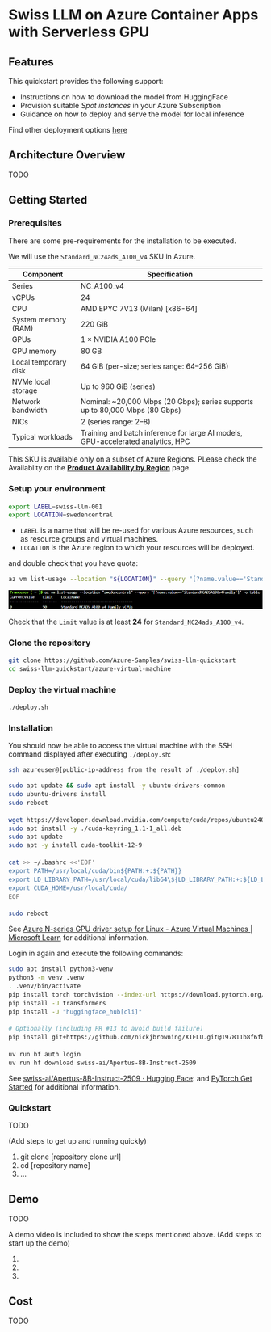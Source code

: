 # Swiss LLM on Azure Container Apps with Serverless GPU

## Features
This quickstart provides the following support:

* Instructions on how to download the model from HuggingFace
* Provision suitable _Spot instances_ in your Azure Subscription
* Guidance on how to deploy and serve the model for local inference

Find other deployment options [here](../README.md)

## Architecture Overview

TODO

## Getting Started

### Prerequisites

There are some pre-requirements for the installation to be executed.

We will use the `Standard_NC24ads_A100_v4` SKU in Azure.

| Component | Specification |
|---|---|
| Series | NC_A100_v4 |
| vCPUs | 24 |
| CPU | AMD EPYC 7V13 (Milan) [x86-64] |
| System memory (RAM) | 220 GiB |
| GPUs | 1 × NVIDIA A100 PCIe |
| GPU memory | 80 GB |
| Local temporary disk | 64 GiB (per-size; series range: 64–256 GiB) |
| NVMe local storage | Up to 960 GiB (series) |
| Network bandwidth | Nominal: ~20,000 Mbps (20 Gbps); series supports up to 80,000 Mbps (80 Gbps) |
| NICs | 2 (series range: 2–8) |
| Typical workloads | Training and batch inference for large AI models, GPU-accelerated analytics, HPC |


This SKU is available only on a subset of Azure Regions. PLease check the Availablity on the [**Product Availability by Region**](https://azure.microsoft.com/en-us/explore/global-infrastructure/products-by-region/table) page.

### Setup your environment

```bash
export LABEL=swiss-llm-001
export LOCATION=swedencentral
```

- `LABEL` is a name that will be re-used for various Azure resources, such as resource groups and virtual machines.
- `LOCATION` is the Azure region to which your resources will be deployed.

and double check that you have quota:

```bash
az vm list-usage --location "${LOCATION}" --query "[?name.value=='StandardNCADSA100v4Family']" -o table
```

![Azure VM Quota Result](../assets/images/azure-virtual-machine-quota.png)

Check that the `Limit` value is at least **24** for `Standard_NC24ads_A100_v4`.

### Clone the repository

```bash
git clone https://github.com/Azure-Samples/swiss-llm-quickstart
cd swiss-llm-quickstart/azure-virtual-machine
```

### Deploy the virtual machine

```bash
./deploy.sh
```

### Installation

You should now be able to access the virtual machine with the SSH command 
displayed after executing `./deploy.sh`:

```bash
ssh azureuser@[public-ip-address from the result of ./deploy.sh]
```


```bash
sudo apt update && sudo apt install -y ubuntu-drivers-common
sudo ubuntu-drivers install
sudo reboot

wget https://developer.download.nvidia.com/compute/cuda/repos/ubuntu2404/x86_64/cuda-keyring_1.1-1_all.deb
sudo apt install -y ./cuda-keyring_1.1-1_all.deb
sudo apt update
sudo apt -y install cuda-toolkit-12-9

cat >> ~/.bashrc <<'EOF'
export PATH=/usr/local/cuda/bin${PATH:+:${PATH}}
export LD_LIBRARY_PATH=/usr/local/cuda/lib64\${LD_LIBRARY_PATH:+:${LD_LIBRARY_PATH}}
export CUDA_HOME=/usr/local/cuda/
EOF

sudo reboot
```

See [Azure N-series GPU driver setup for Linux - Azure Virtual Machines | Microsoft Learn](https://learn.microsoft.com/en-us/azure/virtual-machines/linux/n-series-driver-setup#ubuntu) for additional information.

Login in again and execute the following commands:

```bash
sudo apt install python3-venv
python3 -m venv .venv
. .venv/bin/activate
pip install torch torchvision --index-url https://download.pytorch.org/whl/cu129
pip install -U transformers
pip install -U "huggingface_hub[cli]"

# Optionally (including PR #13 to avoid build failure)
pip install git+https://github.com/nickjbrowning/XIELU.git@197811b8f6fb427d7aaede78665ceeb00c2f5e4c

uv run hf auth login
uv run hf download swiss-ai/Apertus-8B-Instruct-2509
```

See [swiss-ai/Apertus-8B-Instruct-2509 · Hugging Face](https://huggingface.co/swiss-ai/Apertus-8B-Instruct-2509): 
and [PyTorch Get Started](https://pytorch.org/get-started/locally/#windows-pip) for additional information.


### Quickstart

TODO

(Add steps to get up and running quickly)

1. git clone [repository clone url]
2. cd [repository name]
3. ...


## Demo

TODO

A demo video is included to show the steps mentioned above.
(Add steps to start up the demo)

1.
2.
3.


## Cost

TODO